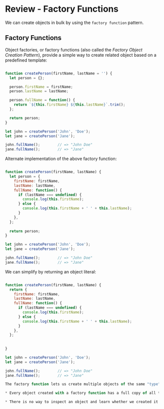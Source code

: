 # Review - Factory Functions

We can create objects in bulk by using the `factory function` pattern. 

## Factory Functions

Object factories, or factory functions (also called the _Factory Object Creation Pattern_), provide a simple way to create related object based on a predefined template:

```javascript

function createPerson(firstName, lastName = '') {
  let person = {};

  person.firstName = firstName;
  person.lastName = lastName;

  person.fullName = function() {
    return `${this.firstName} ${this.lastName}`.trim();
  };

  return person;
}

let john = createPerson('John', 'Doe');
let jane = createPerson('Jane');

john.fullName();        // => "John Doe"
jane.fullName();        // => "Jane"

```

Alternate implementation of the above factory function:

```javascript

function createPerson(firstName, lastName) {
  let person = {
    firstName: firstName,
    lastName: lastName,
    fullName: function() {
      if (lastName === undefined) {
        console.log(this.firstName);
      } else {
        console.log(this.firstName + ' ' + this.lastName);
      }
    },
  };
  
  return person;
}

let john = createPerson('John', 'Doe');
let jane = createPerson('Jane');

john.fullName();        // => "John Doe"
jane.fullName();        // => "Jane"


```

We can simplify by returning an object literal:

```javascript

function createPerson(firstName, lastName) {
  return {
    firstName: firstName,
    lastName: lastName,
    fullName: function() {
      if (lastName === undefined) {
        console.log(this.firstName);
      } else {
        console.log(this.firstName + ' ' + this.lastName);
      }
    },
  };
  
  
}

let john = createPerson('John', 'Doe');
let jane = createPerson('Jane');

john.fullName();        // => "John Doe"
jane.fullName();        // => "Jane"


```

```javascript
The factory function lets us create multiple objects of the same "type" with a pre-defined "template". However, it has some disadvantages:

* Every object created with a factory function has a full copy of all the methods. That's redundant, and it can place a heavy load on system memory.

* There is no way to inspect an object and learn whether we created it with a factory function. That effectively makes it impossible to identify the specific "type" of the object; at best, you can only determine that an object has some specific characteristics.


```

























